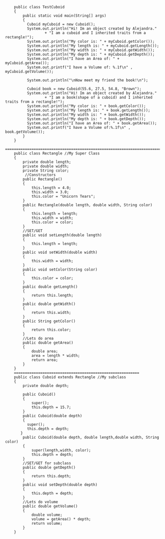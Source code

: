         public class TestCuboid 
        {
            public static void main(String[] args) 
            {
              Cuboid myCuboid = new Cuboid();
              System.out.println("Hi! Im an object created by Alejandra."
                      + "I am a cuboid and I inherited traits from a rectangle!");
              System.out.println("My color is: " + myCuboid.getColor());
              System.out.println("My length is: " + myCuboid.getLength());
              System.out.println("My width is: " + myCuboid.getWidth());
              System.out.println("My depth is: " + myCuboid.getDepth());
              System.out.println("I have an Area of: " + myCuboid.getArea());
              System.out.printf("I have a Volume of: %.1f\n" , myCuboid.getVolume());

              System.out.println("\nNow meet my friend the book!\n");

              Cuboid book = new Cuboid(55.6, 27.5, 54.8, "Brown");
              System.out.println("Hi! Im an object created by Alejandra."
                      + "I am a book(shape of a cuboid) and I inherited traits from a rectangle!");
              System.out.println("My color is: " + book.getColor());
              System.out.println("My length is: " + book.getLength());
              System.out.println("My width is: " + book.getWidth());
              System.out.println("My depth is: " + book.getDepth());
              System.out.println("I have an Area of: " + book.getArea());
              System.out.printf("I have a Volume of:%.1f\n" , book.getVolume());
            }  
        }
        =================================================================================
        public class Rectangle //My Super Class
        {
            private double length;
            private double width;
            private String color;
             //Constructors
            public Rectangle()
            {
                this.length = 4.0;
                this.width = 3.0;
                this.color = "Unicorn Tears";
            }
            public Rectangle(double length, double width, String color)
            {
                this.length = length;
                this.width = width;
                this.color = color; 
            }
            //SET/GET
            public void setLength(double length)
            {
                this.length = length;
            }
            public void setWidth(double width)
            {
                this.width = width;
            }
            public void setColor(String color)
            {
                this.color = color;
            }
            public double getLength()
            {
                return this.length;
            }
            public double getWidth()
            {
                return this.width;
            }
            public String getColor()
            {
                return this.color;
            }
            //Lets do area
            public double getArea()
            {
                double area;
                area = length * width;
                return area;
            }
        }
        =========================================================
        public class Cuboid extends Rectangle //My subclass
        {
            private double depth;

            public Cuboid()
            {
                super();
                this.depth = 15.7;
            }
            public Cuboid(double depth) 
            {
              super(); 
              this.depth = depth;
           }
            public Cuboid(double depth, double length,double width, String color)
            {
                super(length,width, color);
                this.depth = depth;
            }
            //SET/GET for subclass
            public double getDepth()
            {
                return this.depth;
            }
            public void setDepth(double depth)
            {
                this.depth = depth;
            }
            //Lets do volume
            public double getVolume()
            {
                double volume;
                volume = getArea() * depth;
                return volume;         
            }
        }

